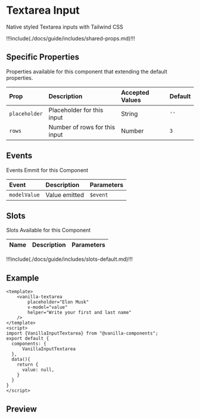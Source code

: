 # Textarea Input

Native styled Textarea inputs with Tailwind CSS

!!!include(./docs/guide/includes/shared-props.md)!!!

## Specific Properties

Properties available for this component that extending the default properties.

| Prop          | Description                   | Accepted Values | Default |
|:--------------|:------------------------------|:----------------|:--------|
| `placeholder` | Placeholder for this input    | String          | `''`    |
| `rows`        | Number of rows for this input | Number          | `3`     |

## Events

Events Emmit for this Component

| Event        | Description   | Parameters |
|:-------------|:--------------|:-----------|
| `modelValue` | Value emitted | `$event`   |

## Slots

Slots Available for this Component

| Name | Description | Parameters |
|:-----|:------------|:-----------|
!!!include(./docs/guide/includes/slots-default.md)!!!

## Example
```vue
<template>
    <vanilla-textarea
        placeholder="Elon Musk"
        v-model="value"
        helper="Write your first and last name"
    />
</template>
<script>
import {VanillaInputTextarea} from "@vanilla-components";
export default {
  components: {
      VanillaInputTextarea
  },
  data(){
    return {
      value: null,
    }
  }
}
</script>
```

## Preview
<wrapper src="inputs/textarea/demo" />
